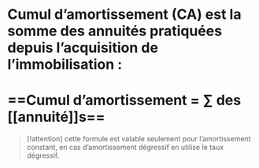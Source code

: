 # Cumul d’amortissement (CA) est la somme des annuités pratiquées depuis l’acquisition de l’immobilisation :

# ==Cumul d’amortissement = ∑ des [[annuité]]s==
> [!attention] 
> cette formule est valable seulement pour l’amortissement constant, en cas d’amortissement dégressif en utilise le taux dégressif.